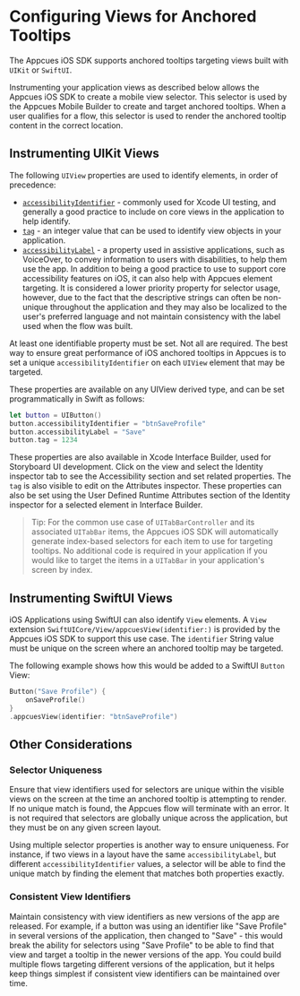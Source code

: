 # Configuring Views for Anchored Tooltips

The Appcues iOS SDK supports anchored tooltips targeting views built with `UIKit` or `SwiftUI`.

Instrumenting your application views as described below allows the Appcues iOS SDK to create a mobile view selector. This selector is used by the Appcues Mobile Builder to create and target anchored tooltips. When a user qualifies for a flow, this selector is used to render the anchored tooltip content in the correct location.

## Instrumenting UIKit Views

The following `UIView` properties are used to identify elements, in order of precedence:

* [`accessibilityIdentifier`](https://developer.apple.com/documentation/uikit/uiaccessibilityidentification/1623132-accessibilityidentifier) - commonly used for Xcode UI testing, and generally a good practice to include on core views in the application to help identify.
* [`tag`](https://developer.apple.com/documentation/uikit/uiview/1622493-tag) - an integer value that can be used to identify view objects in your application.
* [`accessibilityLabel`](https://developer.apple.com/documentation/objectivec/nsobject/1615181-accessibilitylabel) - a property used in assistive applications, such as VoiceOver, to convey information to users with disabilities, to help them use the app. In addition to being a good practice to use to support core accessibility features on iOS, it can also help with Appcues element targeting. It is considered a lower priority property for selector usage, however, due to the fact that the descriptive strings can often be non-unique throughout the application and they may also be localized to the user's preferred language and not maintain consistency with the label used when the flow was built.

At least one identifiable property must be set. Not all are required. The best way to ensure great performance of iOS anchored tooltips in Appcues is to set a unique `accessibilityIdentifier` on each `UIView` element that may be targeted.

These properties are available on any UIView derived type, and can be set programmatically in Swift as follows:

```swift
let button = UIButton()
button.accessibilityIdentifier = "btnSaveProfile"
button.accessibilityLabel = "Save"
button.tag = 1234
```

These properties are also available in Xcode Interface Builder, used for Storyboard UI development. Click on the view and select the Identity inspector tab to see the Accessibility section and set related properties. The `tag` is also visible to edit on the Attributes inspector. These properties can also be set using the User Defined Runtime Attributes section of the Identity inspector for a selected element in Interface Builder.

> Tip: For the common use case of `UITabBarController` and its associated `UITabBar` items, the Appcues iOS SDK will automatically generate index-based selectors for each item to use for targeting tooltips. No additional code is required in your application if you would like to target the items in a `UITabBar` in your application's screen by index.

## Instrumenting SwiftUI Views

iOS Applications using SwiftUI can also identify `View` elements. A `View` extension ``SwiftUICore/View/appcuesView(identifier:)`` is provided by the Appcues iOS SDK to support this use case. The `identifier` String value must be unique on the screen where an anchored tooltip may be targeted.

The following example shows how this would be added to a SwiftUI `Button` View:

```swift
Button("Save Profile") {
    onSaveProfile()
}
.appcuesView(identifier: "btnSaveProfile")
```

## Other Considerations

### Selector Uniqueness
Ensure that view identifiers used for selectors are unique within the visible views on the screen at the time an anchored tooltip is attempting to render. If no unique match is found, the Appcues flow will terminate with an error. It is not required that selectors are globally unique across the application, but they must be on any given screen layout.

Using multiple selector properties is another way to ensure uniqueness. For instance, if two views in a layout have the same `accessibilityLabel`, but different `accessibilityIdentifier` values, a selector will be able to find the unique match by finding the element that matches both properties exactly.

### Consistent View Identifiers
Maintain consistency with view identifiers as new versions of the app are released. For example, if a button was using an identifier like "Save Profile" in several versions of the application, then changed to "Save" - this would break the ability for selectors using "Save Profile" to be able to find that view and target a tooltip in the newer versions of the app. You could build multiple flows targeting different versions of the application, but it helps keep things simplest if consistent view identifiers can be maintained over time.

